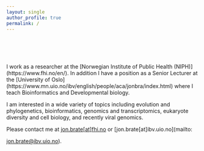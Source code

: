 ```yaml
---
layout: single
author_profile: true
permalink: /
---
```



<br>
<br>
<br>
<br>
I work as a researcher at the [Norwegian Institute of Public Health (NIPH)](https://www.fhi.no/en/). In addition I have a position as a Senior Lecturer at the [University of Oslo](https://www.mn.uio.no/ibv/english/people/aca/jonbra/index.html) where I teach Bioinformatics and Developmental biology.

I am interested in a wide variety of topics including evolution and phylogenetics, bioinformatics, genomics and transcriptomics, eukaryote diversity and cell biology, and recently viral genomics.  

Please contact me at [jon.brate[at]fhi.no](mailto:jon.brate@fhi.no) or [jon.brate[at]ibv.uio.no](mailto:




































  jon.brate@ibv.uio.no).
